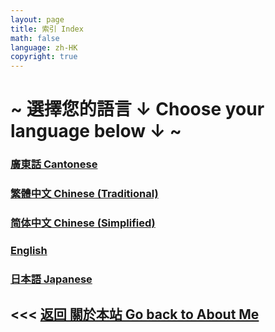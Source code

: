 ```yaml
---
layout: page
title: 索引 Index
math: false
language: zh-HK
copyright: true
---
```


# ~ 選擇您的語言 ↓ Choose your language below ↓ ~
### [廣東話 Cantonese](https://lolicon.wtf/about/self_intro/cantonese)
### [繁體中文 Chinese (Traditional)](https://lolicon.wtf/about/self_intro/zh-TW)
### [简体中文 Chinese (Simplified)](https://lolicon.wtf/about/self_intro/zh-CN)
### [English](https://lolicon.wtf/about/self_intro/en)
### [日本語 Japanese](https://lolicon.wtf/about/self_intro/jp)


## <<< [返回 關於本站 Go back to About Me](https://lolicon.wtf/about)
